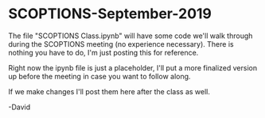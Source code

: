 # SCOPTIONS-September-2019
The file "SCOPTIONS Class.ipynb" will have some code we'll walk through during the SCOPTIONS meeting (no experience necessary).  There is nothing you have to do, I'm just posting this for reference.

Right now the ipynb file is just a placeholder, I'll put a more finalized version up before the meeting in case you want to follow along.

If we make changes I'll post them here after the class as well.


-David
